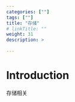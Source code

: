 ```yaml
---
categories: [""] 
tags: [""] 
title: "存储"
# linkTitle: ""
weight: 31
description: >
  
---
```


# Introduction
存储相关
